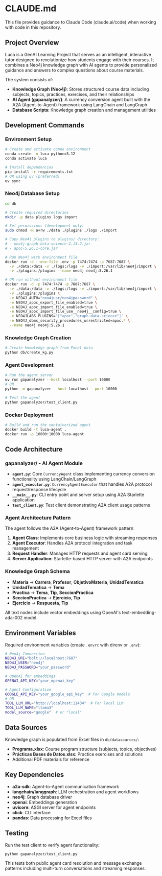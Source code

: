 # CLAUDE.md

This file provides guidance to Claude Code (claude.ai/code) when working with code in this repository.

## Project Overview

Luca is a GenAI Learning Project that serves as an intelligent, interactive tutor designed to revolutionize how students engage with their courses. It combines a Neo4j knowledge graph with AI agents to provide personalized guidance and answers to complex questions about course materials.

The system consists of:
- **Knowledge Graph (Neo4j)**: Stores structured course data including subjects, topics, practices, exercises, and their relationships
- **AI Agent (gapanalyzer/)**: A currency conversion agent built with the A2A (Agent-to-Agent) framework using LangChain and LangGraph
- **Database Scripts**: Knowledge graph creation and management utilities

## Development Commands

### Environment Setup
```bash
# Create and activate conda environment
conda create -n luca python=3.12
conda activate luca

# Install dependencies
pip install -r requirements.txt
# OR using uv (preferred)
uv sync
```

### Neo4j Database Setup
```bash
cd db

# Create required directories
mkdir -p data plugins logs import

# Set permissions (development only)
sudo chmod -R a+rw ./data ./plugins ./logs ./import

# Copy Neo4j plugins to plugins/ directory:
# - neo4j-graph-data-science-2.13.2.jar
# - apoc-5.26.1-core.jar

# Run Neo4j with environment file
docker run -d --env-file .env -p 7474:7474 -p 7687:7687 \
  -v ./data:/data -v ./logs:/logs -v ./import:/var/lib/neo4j/import \
  -v ./plugins:/plugins --name neo4j neo4j:5.26.1

# OR run without environment file
docker run -d -p 7474:7474 -p 7687:7687 \
  -v ./data:/data -v ./logs:/logs -v ./import:/var/lib/neo4j/import \
  -v ./plugins:/plugins \
  -e NEO4J_AUTH="neo4jusr/neo4jpassword" \
  -e NEO4J_apoc_export_file_enabled=true \
  -e NEO4J_apoc_import_file_enabled=true \
  -e NEO4J_apoc_import_file_use__neo4j__config=true \
  -e NEO4JLABS_PLUGINS='["apoc","graph-data-science"]' \
  -e NEO4J_dbms_security_procedures_unrestricted=apoc.* \
  --name neo4j neo4j:5.26.1
```

### Knowledge Graph Creation
```bash
# Create knowledge graph from Excel data
python db/create_kg.py
```

### Agent Development
```bash
# Run the agent server
uv run gapanalyzer --host localhost --port 10000
# OR
python -m gapanalyzer --host localhost --port 10000

# Test the agent
python gapanalyzer/test_client.py
```

### Docker Deployment
```bash
# Build and run the containerized agent
docker build -t luca-agent .
docker run -p 10000:10000 luca-agent
```

## Code Architecture

### gapanalyzer/ - AI Agent Module
- **`agent.py`**: Core `CurrencyAgent` class implementing currency conversion functionality using LangChain/LangGraph
- **`agent_executor.py`**: `CurrencyAgentExecutor` that handles A2A protocol request/response lifecycle
- **`__main__.py`**: CLI entry point and server setup using A2A Starlette application
- **`test_client.py`**: Test client demonstrating A2A client usage patterns

### Agent Architecture Pattern
The agent follows the A2A (Agent-to-Agent) framework pattern:
1. **Agent Class**: Implements core business logic with streaming responses
2. **Agent Executor**: Handles A2A protocol integration and task management  
3. **Request Handler**: Manages HTTP requests and agent card serving
4. **Server Application**: Starlette-based HTTP server with A2A endpoints

### Knowledge Graph Schema
- **Materia** → **Carrera**, **Profesor**, **ObjetivoMateria**, **UnidadTematica**
- **UnidadTematica** → **Tema**
- **Practica** → **Tema**, **Tip**, **SeccionPractica**
- **SeccionPractica** → **Ejercicio**, **Tip**
- **Ejercicio** → **Respuesta**, **Tip**

All text nodes include vector embeddings using OpenAI's text-embedding-ada-002 model.

## Environment Variables

Required environment variables (create `.envrc` with direnv or `.env`):
```bash
# Neo4j Connection
NEO4J_URI="bolt://localhost:7687"
NEO4J_USER="neo4j"
NEO4J_PASSWORD="your_password"

# OpenAI for embeddings
OPENAI_API_KEY="your_openai_key"

# Agent Configuration
GOOGLE_API_KEY="your_google_api_key"  # For Google models
# OR
TOOL_LLM_URL="http://localhost:11434"  # For local LLM
TOOL_LLM_NAME="llama3"
model_source="google"  # or "local"
```

## Data Sources

Knowledge graph is populated from Excel files in `db/datasources/`:
- **Programa.xlsx**: Course program structure (subjects, topics, objectives)
- **Prácticas Bases de Datos.xlsx**: Practice exercises and solutions
- Additional PDF materials for reference

## Key Dependencies

- **a2a-sdk**: Agent-to-Agent communication framework
- **langchain/langgraph**: LLM orchestration and agent workflows
- **neo4j**: Graph database driver
- **openai**: Embeddings generation
- **uvicorn**: ASGI server for agent endpoints
- **click**: CLI interface
- **pandas**: Data processing for Excel files

## Testing

Run the test client to verify agent functionality:
```bash
python gapanalyzer/test_client.py
```

This tests both public agent card resolution and message exchange patterns including multi-turn conversations and streaming responses.